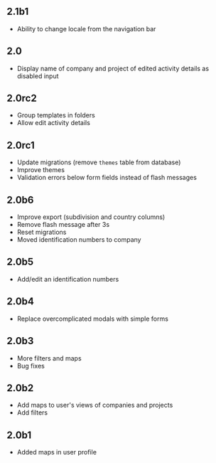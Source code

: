 2.1b1
-----

- Ability to change locale from the navigation bar

2.0
---

- Display name of company and project of edited activity details as disabled input

2.0rc2
------

- Group templates in folders
- Allow edit activity details

2.0rc1
------

- Update migrations (remove `themes` table from database)
- Improve themes
- Validation errors below form fields instead of flash messages

2.0b6
-----

- Improve export (subdivision and country columns)
- Remove flash message after 3s
- Reset migrations
- Moved identification numbers to company

2.0b5
-----

- Add/edit an identification numbers

2.0b4
-----

- Replace overcomplicated modals with simple forms

2.0b3
-----

- More filters and maps
- Bug fixes

2.0b2
-----

- Add maps to user's views of companies and projects
- Add filters

2.0b1
-----

- Added maps in user profile

